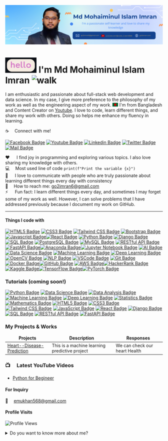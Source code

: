 ![Github Banner](https://github.com/mmiimran/mmiimran/blob/main/git_cover2.png)

# <img src="helllo.gif" width="100px" alt="hi"> I'm Md Mohaiminul Islam Imran <img src="https://github.com/mmiimran/mmiimran/blob/main/Copy%20of%20md%20Imran.gif" width="100px" height="70px" alt="walk">

I am enthusiastic and passionate about full-stack web development and data science. In my case, I give more preference to the philosophy of my work as well as the engineering aspect of my work. <img src="bangladesh.png" width="18"/> I'm from Bangladesh and Content Creator on [Youtube](https://www.youtube.com/@code_2_learn6666). I love to code, learn different things, and share my work with others. Doing so helps me enhance my fluency in learning.

:coffee: &emsp;Connect with me!

[![Facebook Badge](https://img.shields.io/badge/Facebook-1877F2?style=for-the-badge&logo=facebook&logoColor=white)](https://www.facebook.com/profile.php?id=61554897388726) [![Youtube Badge](https://img.shields.io/badge/YouTube-FF0000?style=for-the-badge&logo=youtube&logoColor=white)](https://youtube.com/@code_2_learn_bangla) [![Linkedin Badge](https://img.shields.io/badge/LinkedIn-0077B5?style=for-the-badge&logo=linkedin&logoColor=white)](https://www.linkedin.com/in/md-mohaiminul-islam-imran-014299117/)  [![Twitter Badge](https://img.shields.io/badge/Twitter-1DA1F2?style=for-the-badge&logo=twitter&logoColor=white)](https://twitter.com/imran_bin_MD) [![Mail Badge](https://img.shields.io/badge/Gmail-D14836?style=for-the-badge&logo=gmail&logoColor=white)](mailto:go2imran6@gmail.com)


:hearts: &emsp; I find joy in programming and exploring various topics. I also love sharing my knowledge with others.<br/>
:computer: &emsp;Most used line of code `print(f"Print the variable {x}")` <br/>
🤔 &emsp; I love to communicate with people who are truly passionate about learning different things every day with consistency<br/>
:e-mail: &emsp;How to reach me: go2imran6@gmail.com<br/>
⚡ &emsp; Fun fact: I learn different things every day, and sometimes I may forget some of my work as well. However, I can solve problems that I have addressed previously because I document my work on GitHub.<hr>

#### Things I code with

[![HTML5 Badge](https://img.shields.io/badge/-HTML5-E34F26?style=for-the-badge&labelColor=black&logo=html5&logoColor=E34F26)](#) [![CSS3 Badge](https://img.shields.io/badge/-CSS3-1572B6?style=for-the-badge&labelColor=black&logo=css3&logoColor=1572B6)](https://github.com/mmiimran/CSS/tree/main/basic_css) [![Tailwind CSS Badge](https://img.shields.io/badge/-Tailwind_CSS-38B2AC?style=for-the-badge&labelColor=black&logo=tailwindcss&logoColor=38B2AC)](#) [![Bootstrap Badge](https://img.shields.io/badge/-Bootstrap-563D7C?style=for-the-badge&labelColor=black&logo=bootstrap&logoColor=563D7C)](#) [![Javascript Badge](https://img.shields.io/badge/-Javascript-F0DB4F?style=for-the-badge&labelColor=black&logo=javascript&logoColor=F0DB4F)](#)[![React Badge](https://img.shields.io/badge/-React-61DBFB?style=for-the-badge&labelColor=black&logo=react&logoColor=61DBFB)](#)  [![Python Badge](https://img.shields.io/badge/-Python-3776AB?style=for-the-badge&labelColor=black&logo=python&logoColor=3776AB)](https://github.com/mmiimran/Basic_Python/tree/main/core_python) [![Django Badge](https://img.shields.io/badge/-Django-092E20?style=for-the-badge&labelColor=black&logo=django&logoColor=092E20)](https://github.com/mmiimran/DJANGO) [![SQL Badge](https://img.shields.io/badge/-SQL-4479A1?style=for-the-badge&labelColor=black&logo=sql&logoColor=4479A1)](#) [![PostgreSQL Badge](https://img.shields.io/badge/-PostgreSQL-336791?style=for-the-badge&labelColor=black&logo=postgresql&logoColor=336791)](#) [![MySQL Badge](https://img.shields.io/badge/-MySQL-4479A1?style=for-the-badge&labelColor=black&logo=mysql&logoColor=4479A1)](#) [![RESTful API Badge](https://img.shields.io/badge/-RESTful_API-6DB33F?style=for-the-badge&labelColor=black)](#) [![FastAPI Badge](https://img.shields.io/badge/-FastAPI-009688?style=for-the-badge&labelColor=black&logo=fastapi&logoColor=009688)](#)[![Anaconda Badge](https://img.shields.io/badge/-Anaconda-44A833?style=for-the-badge&labelColor=black&logo=anaconda&logoColor=44A833)](#)[![Jupyter Notebook Badge](https://img.shields.io/badge/-Jupyter%20Notebook-F37626?style=for-the-badge&labelColor=black&logo=jupyter&logoColor=F37626)](#) [![AI Badge](https://img.shields.io/badge/-AI-FF4081?style=for-the-badge&labelColor=black)](#)[![Data Science Badge](https://img.shields.io/badge/-Data_Science-336699?style=for-the-badge&labelColor=black)](#) [![Machine Learning Badge](https://img.shields.io/badge/-Machine_Learning-FFA500?style=for-the-badge&labelColor=black)](#) [![Deep Learning Badge](https://img.shields.io/badge/-Deep_Learning-FF4500?style=for-the-badge&labelColor=black)](#) [![OpenCV Badge](https://img.shields.io/badge/-OpenCV-5C3EE8?style=for-the-badge&labelColor=black)](#) [![NLP Badge](https://img.shields.io/badge/-NLP-4DB27D?style=for-the-badge&labelColor=black)](#) [![VSCode Badge](https://img.shields.io/badge/Visual_Studio-5C2D91?style=for-the-badge&logo=visual%20studio&logoColor=white)](#) [![Git Badge](https://img.shields.io/badge/Git-F05032?style=for-the-badge&logo=git&logoColor=white)](#)[![Docker Badge](https://img.shields.io/badge/-Docker-2496ED?style=for-the-badge&labelColor=black&logo=docker&logoColor=2496ED)](#)[![GitHub Badge](https://img.shields.io/badge/-GitHub-181717?style=for-the-badge&labelColor=black&logo=github)](https://github.com/) [![AWS Badge](https://img.shields.io/badge/-AWS-232F3E?style=for-the-badge&labelColor=black&logo=amazon-aws&logoColor=FF9900)](#)[![HackerRank Badge](https://img.shields.io/badge/-HackerRank-2EC866?style=for-the-badge&labelColor=black&logo=hackerrank&logoColor=2EC866)](#)[![Kaggle Badge](https://img.shields.io/badge/-Kaggle-20BEFF?style=for-the-badge&labelColor=black&logo=kaggle&logoColor=20BEFF)](#)[![TensorFlow Badge](https://img.shields.io/badge/-TensorFlow-FF6F00?style=for-the-badge&labelColor=black&logo=tensorflow&logoColor=FF6F00)](#)[![PyTorch Badge](https://img.shields.io/badge/-PyTorch-EE4C2C?style=for-the-badge&labelColor=black&logo=pytorch&logoColor=EE4C2C)](#)








### Tutorials (coming soon!)

[![Python Badge](https://img.shields.io/badge/-Python-3776AB?style=for-the-badge&labelColor=black&logo=python&logoColor=3776AB)](https://www.youtube.com/watch?v=_wJoEpk-YyA&list=PLduPUIBVAJVo4MNUdTAtJPOVKrjdHissa)
[![Data Science Badge](https://img.shields.io/badge/-Data_Science-336791?style=for-the-badge&labelColor=black)](#)
[![Data Analysis Badge](https://img.shields.io/badge/-Data_Analysis-1F425F?style=for-the-badge&labelColor=black)](#)
[![Machine Learning Badge](https://img.shields.io/badge/-Machine_Learning-FF4500?style=for-the-badge&labelColor=black)](#)
[![Deep Learning Badge](https://img.shields.io/badge/-Deep_Learning-FF6347?style=for-the-badge&labelColor=black)](#)
[![Statistics Badge](https://img.shields.io/badge/-Statistics-2E8B57?style=for-the-badge&labelColor=black)](#)
[![Mathematics Badge](https://img.shields.io/badge/-Mathematics-8B008B?style=for-the-badge&labelColor=black)](#)
[![HTML5 Badge](https://img.shields.io/badge/-HTML5-E34F26?style=for-the-badge&labelColor=black&logo=html5&logoColor=E34F26)](#)
[![CSS3 Badge](https://img.shields.io/badge/-CSS3-1572B6?style=for-the-badge&labelColor=black&logo=css3&logoColor=1572B6)](#)
[![Tailwind CSS Badge](https://img.shields.io/badge/-Tailwind_CSS-38B2AC?style=for-the-badge&labelColor=black&logo=tailwindcss&logoColor=38B2AC)](#)
[![JavaScript Badge](https://img.shields.io/badge/-JavaScript-F7DF1E?style=for-the-badge&labelColor=black&logo=javascript&logoColor=F7DF1E)](#)
[![React Badge](https://img.shields.io/badge/-React-61DAFB?style=for-the-badge&labelColor=black&logo=react&logoColor=61DAFB)](#)
[![Django Badge](https://img.shields.io/badge/-Django-092E20?style=for-the-badge&labelColor=black&logo=django&logoColor=092E20)](#)
[![SQL Badge](https://img.shields.io/badge/-SQL-4479A1?style=for-the-badge&labelColor=black&logo=sql&logoColor=4479A1)](#)
[![RESTful API Badge](https://img.shields.io/badge/-RESTful_API-6DB33F?style=for-the-badge&labelColor=black)](#)
[![FastAPI Badge](https://img.shields.io/badge/-FastAPI-009688?style=for-the-badge&labelColor=black&logo=fastapi&logoColor=009688)](#)

### My Projects & Works

<table>
  <thead align="center">
    <tr border: none;>
      <td><b>Projects</b></td>
      <td><b>Description</b></td>
      <td><b>Responses</b></td>
    </tr>
  </thead>
  <tbody>
    <tr>
      <td><a href="https://github.com/emumia/Heart-Disease-Checker" target="_blank">Heart--Disease-Prediction</a></td>
      <td>This is a machine learning predictive project </td>
      <td>We can check our heart Health</td>
    </tr>
   
  </tbody>
</table>

### 📺 &emsp;Latest YouTube Videos

<!-- YOUTUBE:START -->
- [Python for Begineer](https://www.youtube.com/watch?v=qeQ5sv1UY2k&list=PLXQxxBCFogIoUdyr3Xf9rL1rG5fEq2QMu)

<!-- YOUTUBE:END -->

#### For Inquiry

:email: &emsp;emukhan568@gmail.com
<br >

#### Profile Visits

![Profile Views](https://komarev.com/ghpvc/?username=mmiimran&color=blue)



<details>
<summary>
  Do you want to know more about me?
</summary>

<br >

I love sharing knowledge by creating tutorials, courses, and posts to assist other developers, and that's why the Code2Learn YouTube Channel exists! I am passionate about both learning and sharing, as it enhances my experience.

#### What is Learned with IMRAN?

"Code2Learn" is committed to imparting web development skills and techniques efficiently and practically. The platform equips individuals with the essential tools to learn the latest technologies, guiding them from novices to proficient full-stack developers. I founded "Code2Learn" with the goal of sharing my passion for web development and engaging in what I truly love—educating and inspiring new web developers. Prior to embarking on any project, I emphasize prioritizing the philosophy and engineering aspects of my work. In addition to web development, I also delve into the realms of data science, machine learning, deep learning, and data analysis to further enrich my knowledge and skills.

#### Github Stats

![learnwithsumit's github stats](https://github-readme-stats.vercel.app/api?username=mmiimran&count_private=true&theme=tokyonight&hide=contribs,prs)

</details>

